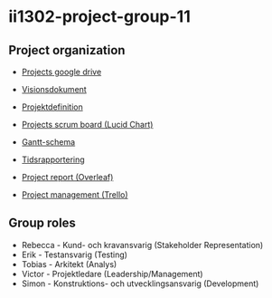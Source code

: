 # ii1302-project-group-11

## Project organization
* [Projects google drive](https://drive.google.com/drive/folders/1FDVh_doKeA4IvxdnGkqEcnKWvYuFVZWc)

* [Visionsdokument](https://docs.google.com/document/d/16j7sAd0S5DCyrPaXUoypC3RbubP34Zse/edit#)

* [Projektdefinition](https://docs.google.com/document/d/1hYzJfG2TJRPiFetyi8GmUxY5aibX-gGC/edit)

* [Projects scrum board (Lucid Chart)](https://lucid.app/lucidchart/20c7f397-3ab9-442d-a072-c31e48fc0a3a/edit)
 
* [Gantt-schema](https://docs.google.com/spreadsheets/d/12thC9ZnBK4O3OhtW8BYUhSf-UmhxJAaR/edit#gid=1743453955)

* [Tidsrapportering](https://docs.google.com/spreadsheets/d/1aik8IIxXMW7MHFA452vQXWe7N7FpXISCFxfexrjWyVg/edit?usp=sharing)

* [Project report (Overleaf)](https://www.overleaf.com/project/605b031f821ced27615a78f7)

* [Project management (Trello)](https://trello.com/b/ZrHh8m4k/project-management)


## Group roles
* Rebecca - Kund- och kravansvarig (Stakeholder Representation)
* Erik - Testansvarig (Testing) 
* Tobias -  Arkitekt (Analys)
* Victor - Projektledare (Leadership/Management)
* Simon - Konstruktions- och utvecklingsansvarig (Development) 
